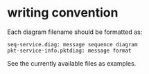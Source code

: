 # writing convention

Each diagram filename should be formatted as:

    seq-service.diag: message sequence diagram
    pkt-service-info.pktdiag: message format

See the currently available files as examples.
